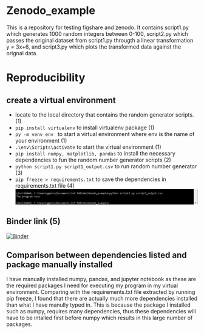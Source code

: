# Zenodo_example
This is a repository for testing figshare and zenodo. It contains script1.py which generates 1000 random integers between 0-100, script2.py which passes the original dataset from script1.py througth a linear transformation y = 3x+6, and script3.py which plots the transformed data against the orignal data. 

# Reproducibility  
## create a virtual environment  
* locate to the local directory that contains the random generator scripts. (1)
* `pip install virtualenv` to install virtualenv package  (1)
* `py -m venv env ` to start a virtual environment where env is the name of your environment  (1)
* `.\env\Scripts\activate` to start the virtual environment (1)
* `pip install numpy, matplotlib, pandas` to install the necessary dependencies to fun the random number generator scripts  (2)
* `python script1.py script1_output.csv` to run random number generator  (3)
* `pip freeze > requirements.txt` to save the dependencies in requirements.txt file  (4)
![screenshot](venv_screenshot.JPG)

## Binder link  (5)
[![Binder](https://mybinder.org/badge_logo.svg)](https://mybinder.org/v2/gh/RuohanRYAN/Zenodo_example/master)

## Comparison between dependencies listed and package manually installed  
I have manually installed numpy, pandas, and jupyter notebook as these are the required packages I need for executing my program in my virtual environment. Comparing with the requirements.txt file extracted by running pip freeze, I found that there are actually much more dependencies installed than what I have manully typed in. This is because the package I installed such as numpy, requires many dependencies, thus these dependencies will have to be intalled first before numpy which results in this large number of packages.  
